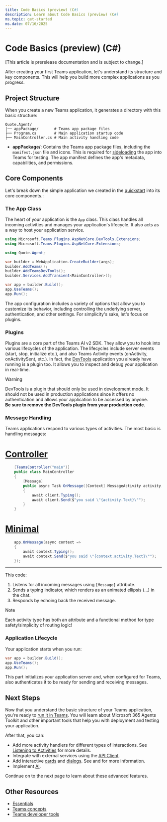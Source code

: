```yaml
---
title: Code Basics (preview) (C#)
description: Learn about Code Basics (preview) (C#)
ms.topic: get-started
ms.date: 07/16/2025
---
```


# Code Basics (preview) (C#)

[This article is prerelease documentation and is subject to change.]

After creating your first Teams application, let's understand its structure and key components. This will help you build more complex applications as you progress.

## Project Structure

When you create a new Teams application, it generates a directory with this basic structure:


```
Quote.Agent/
|── appPackage/       # Teams app package files
├── Program.cs        # Main application startup code
├── MainController.cs # Main activity handling code
```

- **appPackage/**: Contains the Teams app package files, including the `manifest.json` file and icons. This is required for [sideloading](/microsoftteams/platform/concepts/deploy-and-publish/apps-upload) the app into Teams for testing. The app manifest defines the app's metadata, capabilities, and permissions.

## Core Components

Let's break down the simple application we created in the [quickstart](quickstart.md) into its core components.:

### The App Class

The heart of your application is the `App` class. This class handles all incoming activities and manages your application's lifecycle. It also acts as a way to host your application service.


```csharp title="Program.cs"
using Microsoft.Teams.Plugins.AspNetCore.DevTools.Extensions;
using Microsoft.Teams.Plugins.AspNetCore.Extensions;

using Quote.Agent;

var builder = WebApplication.CreateBuilder(args);
builder.AddTeams();
builder.AddTeamsDevTools();
builder.Services.AddTransient<MainController>();

var app = builder.Build();
app.UseTeams();
app.Run();
```


The app configuration includes a variety of options that allow you to customize its behavior, including controlling the underlying server, authentication, and other settings. For simplicity's sake, let's focus on plugins.

### Plugins

Plugins are a core part of the Teams AI v2 SDK. They allow you to hook into various lifecycles of the application. The lifecycles include server events (start, stop, initialize etc.), and also Teams Activity events (onActivity, onActivitySent, etc.). In fact, the [DevTools](/developer-tools/devtools) application you already have running is a plugin too. It allows you to inspect and debug your application in real-time.

> [!WARNING]
> DevTools is a plugin that should only be used in development mode. It should not be used in production applications since it offers no authentication and allows your application to be accessed by anyone.\
> **Be sure to remove the DevTools plugin from your production code.**

### Message Handling

Teams applications respond to various types of activities. The most basic is handling messages:



# [Controller](#tab/controller)
```csharp title="MainController.cs" 
    [TeamsController("main")]
    public class MainController
    {
        [Message]
        public async Task OnMessage([Context] MessageActivity activity, [Context] IContext.Client client)
        {
            await client.Typing();
            await client.Send($"you said \"{activity.Text}\"");
        }
    }
```
# [Minimal](#tab/minimal)
```csharp title="Program.cs" 
    app.OnMessage(async context =>
    {
        await context.Typing();
        await context.Send($"you said \"{context.activity.Text}\"");
    });
```
---



This code:

1. Listens for all incoming messages using `[Message]` attribute.
2. Sends a typing indicator, which renders as an animated ellipsis (…) in the chat.
3. Responds by echoing back the received message.

> [!NOTE]
> Each activity type has both an attribute and a functional method for type safety/simplicity
> of routing logic!

### Application Lifecycle

Your application starts when you run:


```csharp
var app = builder.Build();
app.UseTeams();
app.Run();
```


This part initializes your application server and, when configured for Teams, also authenticates it to be ready for sending and receiving messages.

## Next Steps

Now that you understand the basic structure of your Teams application, you're ready to [run it in Teams](running-in-teams.md). You will learn about Microsoft 365 Agents Toolkit and other important tools that help you with deployment and testing your application.

After that, you can:

- Add more activity handlers for different types of interactions. See [Listening to Activities](../essentials/on-activity.md) for more details.
- Integrate with external services using the [API Client](../essentials/api.md).
- Add interactive [cards](../in-depth-guides/adaptive-cards/overview.md) and [dialogs](../in-depth-guides/dialogs/overview.md). See and for more information.
- Implement [AI](../in-depth-guides/ai/overview.md).

Continue on to the next page to learn about these advanced features.

## Other Resources

- [Essentials](../essentials/overview.md)
- [Teams concepts](/teams)
- [Teams developer tools](/developer-tools)
